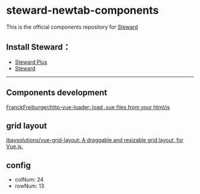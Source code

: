 # steward-newtab-components
This is the official components repository for [Steward](https://github.com/solobat/Steward)

## Install Steward：
- [Steward Plus](https://chrome.google.com/webstore/detail/dnkhdiodfglfckibnfcjbgddcgjgkacd)
- [Steward](https://chrome.google.com/webstore/detail/browser-alfred-a-command/jglmompgeddkbcdamdknmebaimldkkbl)

---

## Components development
[FranckFreiburger/http-vue-loader: load .vue files from your html/js](https://github.com/FranckFreiburger/http-vue-loader)

## grid layout
[jbaysolutions/vue-grid-layout: A draggable and resizable grid layout, for Vue.js.](https://github.com/jbaysolutions/vue-grid-layout)

## config
- colNum: 24
- rowNum: 13